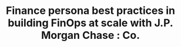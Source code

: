 ---
title: Finance persona best practices in building FinOps at scale with J.P. Morgan Chase &#58; Co.
description: Beth Marki and Andrew Feig, of JP Morgan Chase & Co., joined us to talk about their experiences with building a FinOps practice as finance persona members. 
date-added: Dec 2022
type: Video
source: Foundation Contribution
label: 
link: https://www.youtube.com/watch?v=MId_RLGQIo4
cloud-provider: 
  - Multi-Cloud
permalink: /resources/not-here/
weight: 30
listing: true
---